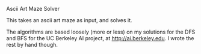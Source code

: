 Ascii Art Maze Solver

This takes an ascii art maze as input, and solves it.

The algorithms are based loosely (more or less) on my solutions for the DFS and BFS for the UC Berkeley AI project, at http://ai.berkeley.edu. I wrote the rest by hand though.